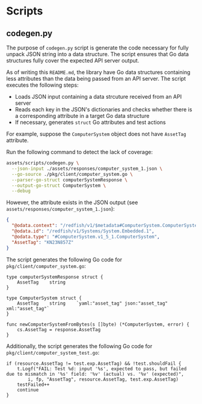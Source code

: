 # Scripts

## codegen.py

The purpose of `codegen.py` script is generate the code necessary
for fully unpack JSON string into a data structure. The script
ensures that Go data structures fully cover the expected API
server output.

As of writing this `README.md`, the library have Go data structures containing
less attributes than the data being passed from an API server. The script
executes the following steps:

* Loads JSON input containing a data strcuture received from an API server
* Reads each key in the JSON's dictionaries and checks whether there is
  a corresponding attribute in a target Go data structure
* If necessary, generates `struct` Go attributes and test actions

For example, suppose the `ComputerSystem` object does not have `AssetTag`
attribute.

Run the following command to detect the lack of coverage:

```bash
assets/scripts/codegen.py \
  --json-input ./assets/responses/computer_system_1.json \
  --go-source ./pkg/client/computer_system.go \
  --parser-go-struct computerSystemResponse \
  --output-go-struct ComputerSystem \
  --debug
```

However, the attribute exists in the JSON output (see `assets/responses/computer_system_1.json`):

```json
{
  "@odata.context": "/redfish/v1/$metadata#ComputerSystem.ComputerSystem",
  "@odata.id": "/redfish/v1/Systems/System.Embedded.1",
  "@odata.type": "#ComputerSystem.v1_5_1.ComputerSystem",
  "AssetTag": "KN23N857Z"
}
```

The script generates the following Go code for `pkg/client/computer_system.go`:

```golang
type computerSystemResponse struct {
    AssetTag    string
}

type ComputerSystem struct {
    AssetTag    string    `yaml:"asset_tag" json:"asset_tag" xml:"asset_tag"`
}

func newComputerSystemFromBytes(s []byte) (*ComputerSystem, error) {
    cs.AssetTag = response.AssetTag
}
```

Additionally, the script generates the following Go code for `pkg/client/computer_system_test.go`:

```golang
if (resource.AssetTag != test.exp.AssetTag) && !test.shouldFail {
    t.Logf("FAIL: Test %d: input '%s', expected to pass, but failed due to mismatch in '%s' field: '%v' (actual) vs. '%v' (expected)",
        i, fp, "AssetTag", resource.AssetTag, test.exp.AssetTag)
    testFailed++
    continue
}
```

